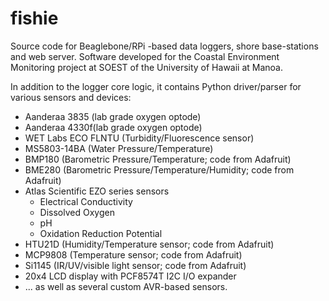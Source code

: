 # fishie

Source code for Beaglebone/RPi -based data loggers, shore base-stations and web server.
Software developed for the Coastal Environment Monitoring project at SOEST of the University of Hawaii at Manoa.

In addition to the logger core logic, it contains Python driver/parser for various sensors and devices:

- Aanderaa 3835 (lab grade oxygen optode)
- Aanderaa 4330f(lab grade oxygen optode)
- WET Labs ECO FLNTU (Turbidity/Fluorescence sensor)
- MS5803-14BA (Water Pressure/Temperature)
- BMP180 (Barometric Pressure/Temperature; code from Adafruit)
- BME280 (Barometric Pressure/Temperature/Humidity; code from Adafruit)
- Atlas Scientific EZO series sensors
  - Electrical Conductivity
  - Dissolved Oxygen
  - pH
  - Oxidation Reduction Potential
- HTU21D (Humidity/Temperature sensor; code from Adafruit)
- MCP9808 (Temperature sensor; code from Adafruit)
- Si1145 (IR/UV/visible light sensor; code from Adafruit)
- 20x4 LCD display with PCF8574T I2C I/O expander
- ... as well as several custom AVR-based sensors.

